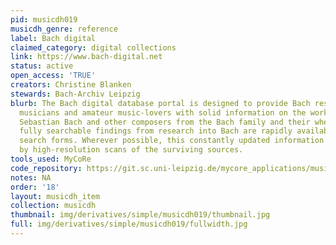 ```yaml
---
pid: musicdh019
musicdh_genre: reference
label: Bach digital
claimed_category: digital collections
link: https://www.bach-digital.net
status: active
open_access: 'TRUE'
creators: Christine Blanken
stewards: Bach-Archiv Leipzig
blurb: The Bach digital database portal is designed to provide Bach researchers, professional
  musicians and amateur music-lovers with solid information on the works of Johann
  Sebastian Bach and other composers from the Bach family and their whereabouts. Detailed,
  fully searchable findings from research into Bach are rapidly available via various
  search forms. Wherever possible, this constantly updated information is accompanied
  by high-resolution scans of the surviving sources.
tools_used: MyCoRe
code_repository: https://git.sc.uni-leipzig.de/mycore_applications/music
notes: NA
order: '18'
layout: musicdh_item
collection: musicdh
thumbnail: img/derivatives/simple/musicdh019/thumbnail.jpg
full: img/derivatives/simple/musicdh019/fullwidth.jpg
---
```

